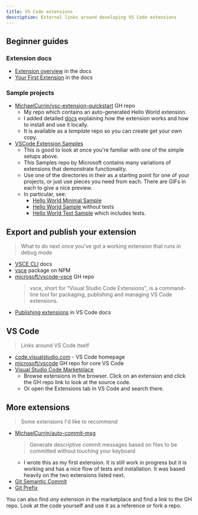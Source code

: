 ```yaml
---
title: VS Code extensions
description: External links around developing VS Code extensions
---
```



## Beginner guides

### Extension docs

- [Extension overview](https://code.visualstudio.com/api) in the docs
- [Your First Extension](https://code.visualstudio.com/api/get-started/your-first-extension) in the docs

### Sample projects

- [MichaelCurrin/vsc-extension-quickstart](https://github.com/MichaelCurrin/vsc-extension-quickstart) GH repo
    - My repo which contains an auto-generated Hello World extension.
    - I added detailed [docs](https://github.com/MichaelCurrin/vsc-extension-quickstart/tree/master/docs#vs-code-extension-quickstart-docs) explaining how the extension works and how to install and use it locally.
    - It is available as a _template_ repo so you can create get your own copy.
- [VSCode Extension Samples](https://github.com/microsoft/vscode-extension-samples#vs-code-extension-samples)
    - This is good to look at once you're familiar with one of the simple setups above.
    - This Samples repo by Microsoft contains many variations of extensions that demonstrate functionality.
    - Use one of the directories in their as a starting point for one of your projects, or just use pieces you need from each. There are GIFs in each to give a nice preview.
    - In particular, see:
        - [Hello World Minimal Sample](https://github.com/microsoft/vscode-extension-samples/tree/master/helloworld-minimal-sample)
        - [Hello World Sample](https://github.com/microsoft/vscode-extension-samples/tree/master/helloworld-sample) without tests
        - [Hello World Test Sample](https://github.com/microsoft/vscode-extension-samples/tree/master/helloworld-test-sample) which includes tests.


## Export and publish your extension
> What to do next once you've got a working extension that runs in debug mode

- [VSCE CLI](https://vscode-docs.readthedocs.io/en/latest/tools/vscecli/) docs
- [vsce](https://www.npmjs.com/package/vsce) package on NPM
- [microsoft/vscode-vsce](https://github.com/microsoft/vscode-vsce) GH repo
    > vsce, short for "Visual Studio Code Extensions", is a command-line tool for packaging, publishing and managing VS Code extensions.
- [Publishing extensions](https://code.visualstudio.com/api/working-with-extensions/publishing-extension) in VS Code docs


## VS Code
> Links around VS Code itself

- [code.visualstudio.com](https://code.visualstudio.com/) - VS Code homepage
- [microsoft/vscode](https://github.com/microsoft/vscode) GH repo for core VS Code
- [Visual Studio Code Marketplace](https://marketplace.visualstudio.com/vscode)
    - Browse extensions in the browser. Click on an extension and click the GH repo link to look at the source code.
    - Or open the Extensions tab in VS Code and search there.


## More extensions
> Some extensions I'd like to recommend

- [MichaelCurrin/auto-commit-msg](https://github.com/MichaelCurrin/auto-commit-msg#readme)
    > Generate descriptive commit messages based on files to be committed without touching your keyboard
    - I wrote this as my first extension. It is still work in progress but it is working and has a nice flow of tests and installation. It was based heavily on the two extensions listed next.
- [Git Semantic Commit](https://github.com/nitayneeman/vscode-git-semantic-commit)
- [Git Prefix](https://github.com/srmeyers/git-prefix)

You can also find _any_ extension in the marketplace and find a link to the GH repo. Look at the code yourself and use it as a reference or fork a repo.
